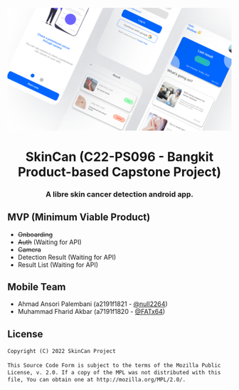 <p align="center">
    <a href="https://github.com/SkinCanOrg"><img src="https://github.com/SkinCanOrg/.github/raw/main/profile/shoot.png" alt="shoot" width="640"/></a>
</p>

<h1 align="center">SkinCan (C22-PS096 - Bangkit Product-based Capstone Project)</h1>

<h3 align="center">A <b>libre</b> skin cancer detection android app.</h3>

## MVP (Minimum Viable Product)
- ~~Onboarding~~
- ~~Auth~~ (Waiting for API)
- ~~Camera~~
- Detection Result (Waiting for API)
- Result List (Waiting for API)

## Mobile Team
- Ahmad Ansori Palembani (a2191f1821 - [@null2264](https://github.com/null2264))
- Muhammad Fharid Akbar (a7191f1820 - [@FATx64](https://github.com/FATx64))

## License
```
Copyright (C) 2022 SkinCan Project

This Source Code Form is subject to the terms of the Mozilla Public
License, v. 2.0. If a copy of the MPL was not distributed with this
file, You can obtain one at http://mozilla.org/MPL/2.0/.
```
